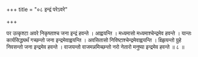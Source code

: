 +++
title = "०८ इन्द्रं परेऽवरे"

+++

पर उत्कृश्टा अवरे निकृष्ताश्च जना इन्द्रं हवन्ते । आह्वयन्ति । मध्यमासो मध्यमाश्चेन्द्रमेव हवन्ते । यान्तः कार्यसिद्ध्यर्थं गच्छन्तो जना इन्द्रमेवाह्वयन्ति । अवसितासो निविष्टाश्चेन्द्रमेवाह्वयन्ति । क्ष्झियन्तो ग्रुहे निवसन्तो जना इन्द्रमेव हवन्ते । वाजयन्तो वाजमन्नमिच्छन्तो नरो नेतारो मनुष्या इन्द्रमेव हवन्ते ॥ ८ ॥